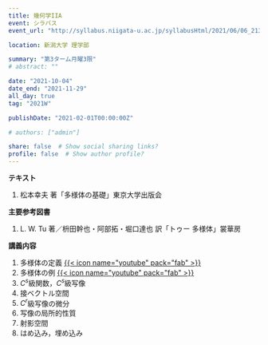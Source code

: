 ```yaml
---
title: 幾何学IIA
event: シラバス
event_url: "http://syllabus.niigata-u.ac.jp/syllabusHtml/2021/06/06_213S1534_ja_JP.html"

location: 新潟大学 理学部

summary: "第3ターム月曜3限"
# abstract: ""

date: "2021-10-04"
date_end: "2021-11-29"
all_day: true
tag: "2021W"

publishDate: "2021-02-01T00:00:00Z"

# authors: ["admin"]

share: false  # Show social sharing links?
profile: false  # Show author profile?
---
```

**テキスト**

1. 松本幸夫 著「多様体の基礎」東京大学出版会

**主要参考図書**

1. L. W. Tu 著／枡田幹也・阿部拓・堀口達也 訳「トゥー 多様体」裳華房

**講義内容**

1. 多様体の定義
	[{{< icon name="youtube" pack="fab" >}}](https://youtu.be/qQPw1BHuDGY)
2. 多様体の例
	[{{< icon name="youtube" pack="fab" >}}](https://youtu.be/wN6wPgmwEHM)
3. $C^s$級関数，$C^s$級写像
4. 接ベクトル空間
5. $C^r$級写像の微分
6. 写像の局所的性質
7. 射影空間
8. はめ込み，埋め込み
